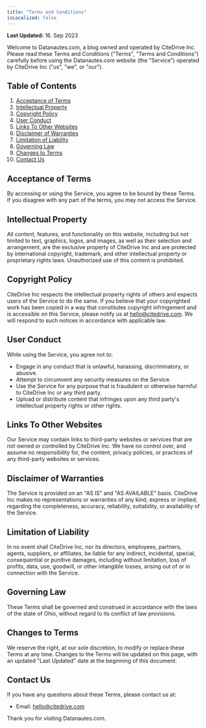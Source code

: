 ```yaml
---
title: "Terms and Conditions"
isLocalized: false
---
```


**Last Updated:** 16. Sep 2023

Welcome to Datanautes.com, a blog owned and operated by CiteDrive Inc. Please read these Terms and Conditions ("Terms", "Terms and Conditions") carefully before using the Datanautes.com website (the "Service") operated by CiteDrive Inc ("us", "we", or "our").

## Table of Contents
1. [Acceptance of Terms](#acceptance-of-terms)
2. [Intellectual Property](#intellectual-property)
3. [Copyright Policy](#copyright-policy)
4. [User Conduct](#user-conduct)
5. [Links To Other Websites](#links-to-other-websites)
6. [Disclaimer of Warranties](#disclaimer-of-warranties)
7. [Limitation of Liability](#limitation-of-liability)
8. [Governing Law](#governing-law)
9. [Changes to Terms](#changes-to-terms)
10. [Contact Us](#contact-us)

## Acceptance of Terms

By accessing or using the Service, you agree to be bound by these Terms. If you disagree with any part of the terms, you may not access the Service.

## Intellectual Property

All content, features, and functionality on this website, including but not limited to text, graphics, logos, and images, as well as their selection and arrangement, are the exclusive property of CiteDrive Inc and are protected by international copyright, trademark, and other intellectual property or proprietary rights laws. Unauthorized use of this content is prohibited.

## Copyright Policy

CiteDrive Inc respects the intellectual property rights of others and expects users of the Service to do the same. If you believe that your copyrighted work has been copied in a way that constitutes copyright infringement and is accessible on this Service, please notify us at hello@citedrive.com. We will respond to such notices in accordance with applicable law.

## User Conduct

While using the Service, you agree not to:

- Engage in any conduct that is unlawful, harassing, discriminatory, or abusive.
- Attempt to circumvent any security measures on the Service.
- Use the Service for any purpose that is fraudulent or otherwise harmful to CiteDrive Inc or any third party.
- Upload or distribute content that infringes upon any third party's intellectual property rights or other rights.

## Links To Other Websites

Our Service may contain links to third-party websites or services that are not owned or controlled by CiteDrive Inc. We have no control over, and assume no responsibility for, the content, privacy policies, or practices of any third-party websites or services.

## Disclaimer of Warranties

The Service is provided on an "AS IS" and "AS AVAILABLE" basis. CiteDrive Inc makes no representations or warranties of any kind, express or implied, regarding the completeness, accuracy, reliability, suitability, or availability of the Service.

## Limitation of Liability

In no event shall CiteDrive Inc, nor its directors, employees, partners, agents, suppliers, or affiliates, be liable for any indirect, incidental, special, consequential or punitive damages, including without limitation, loss of profits, data, use, goodwill, or other intangible losses, arising out of or in connection with the Service.

## Governing Law

These Terms shall be governed and construed in accordance with the laws of the state of Ohio, without regard to its conflict of law provisions.

## Changes to Terms

We reserve the right, at our sole discretion, to modify or replace these Terms at any time. Changes to the Terms will be updated on this page, with an updated "Last Updated" date at the beginning of this document.

## Contact Us

If you have any questions about these Terms, please contact us at:

- Email: hello@citedrive.com

Thank you for visiting Datanautes.com.